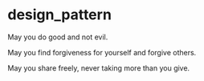 # design_pattern

May you do good and not evil.

May you find forgiveness for yourself and forgive others.

May you share freely, never taking more than you give.
